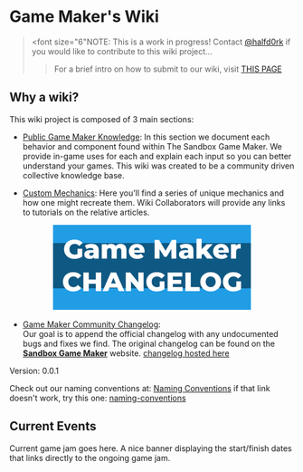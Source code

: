 # Game Maker's Wiki

> <font size="6"NOTE: This is a work in progress! Contact [@halfd0rk](https://twitter.com/halfd0rk) if you would like to contribute to this wiki project...
>
>> For a brief intro on how to submit to our wiki, visit [THIS PAGE]()</font>

## Why a wiki?

This wiki project is composed of 3 main sections:

- [Public Game Maker Knowledge](https://github.com/Drassil/git-wiki-theme): In this section we document each behavior and component found within The Sandbox Game Maker. We provide in-game uses for each and explain each input so you can better understand your games. This wiki was created to be a community driven collective knowledge base.


- [Custom Mechanics](): Here you'll find a series of unique mechanics and how one might recreate them. Wiki Collaborators will provide any links to tutorials on the relative articles.

<p align="center"><a href="https://www.sandbox.game/en/create/changelog/"><img src="/assets/game-maker-changelog.jpg" style="width:350px;height:150px;"></a></p>


- [Game Maker Community Changelog](https://www.sandbox.game/en/create/changelog/):\
 Our goal is to append the official changelog with any undocumented bugs and fixes we find. The original changelog can be found on the [**Sandbox Game Maker**](https://www.sandbox.game/en/create/changelog/) website. 
[changelog hosted here](gm-changelog)

Version: 0.0.1

Check out our naming conventions at:
<a href="{{ '/naming-conventions' | relative_url }}">Naming Conventions</a>
if that link doesn't work, try this one:
[naming-conventions](https://gamemakers.wiki/naming-conventions)


## Current Events

Current game jam goes here. A nice banner displaying the start/finish dates that links directly to the ongoing game jam.